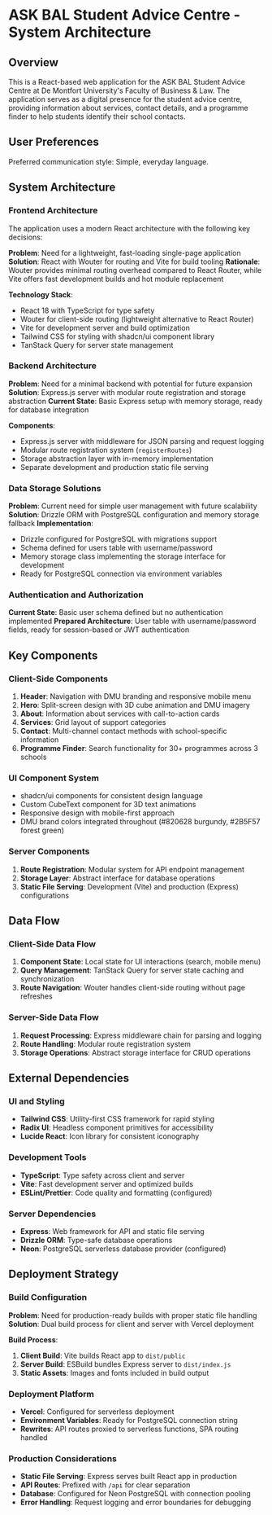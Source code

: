 # ASK BAL Student Advice Centre - System Architecture

## Overview

This is a React-based web application for the ASK BAL Student Advice Centre at De Montfort University's Faculty of Business & Law. The application serves as a digital presence for the student advice centre, providing information about services, contact details, and a programme finder to help students identify their school contacts.

## User Preferences

Preferred communication style: Simple, everyday language.

## System Architecture

### Frontend Architecture
The application uses a modern React architecture with the following key decisions:

**Problem**: Need for a lightweight, fast-loading single-page application
**Solution**: React with Wouter for routing and Vite for build tooling
**Rationale**: Wouter provides minimal routing overhead compared to React Router, while Vite offers fast development builds and hot module replacement

**Technology Stack**:
- React 18 with TypeScript for type safety
- Wouter for client-side routing (lightweight alternative to React Router)
- Vite for development server and build optimization
- Tailwind CSS for styling with shadcn/ui component library
- TanStack Query for server state management

### Backend Architecture
**Problem**: Need for a minimal backend with potential for future expansion
**Solution**: Express.js server with modular route registration and storage abstraction
**Current State**: Basic Express setup with memory storage, ready for database integration

**Components**:
- Express.js server with middleware for JSON parsing and request logging
- Modular route registration system (`registerRoutes`)
- Storage abstraction layer with in-memory implementation
- Separate development and production static file serving

### Data Storage Solutions
**Problem**: Current need for simple user management with future scalability
**Solution**: Drizzle ORM with PostgreSQL configuration and memory storage fallback
**Implementation**: 
- Drizzle configured for PostgreSQL with migrations support
- Schema defined for users table with username/password
- Memory storage class implementing the storage interface for development
- Ready for PostgreSQL connection via environment variables

### Authentication and Authorization
**Current State**: Basic user schema defined but no authentication implemented
**Prepared Architecture**: User table with username/password fields, ready for session-based or JWT authentication

## Key Components

### Client-Side Components
1. **Header**: Navigation with DMU branding and responsive mobile menu
2. **Hero**: Split-screen design with 3D cube animation and DMU imagery
3. **About**: Information about services with call-to-action cards
4. **Services**: Grid layout of support categories
5. **Contact**: Multi-channel contact methods with school-specific information
6. **Programme Finder**: Search functionality for 30+ programmes across 3 schools

### UI Component System
- shadcn/ui components for consistent design language
- Custom CubeText component for 3D text animations
- Responsive design with mobile-first approach
- DMU brand colors integrated throughout (#820628 burgundy, #2B5F57 forest green)

### Server Components
1. **Route Registration**: Modular system for API endpoint management
2. **Storage Layer**: Abstract interface for database operations
3. **Static File Serving**: Development (Vite) and production (Express) configurations

## Data Flow

### Client-Side Data Flow
1. **Component State**: Local state for UI interactions (search, mobile menu)
2. **Query Management**: TanStack Query for server state caching and synchronization
3. **Route Navigation**: Wouter handles client-side routing without page refreshes

### Server-Side Data Flow
1. **Request Processing**: Express middleware chain for parsing and logging
2. **Route Handling**: Modular route registration system
3. **Storage Operations**: Abstract storage interface for CRUD operations

## External Dependencies

### UI and Styling
- **Tailwind CSS**: Utility-first CSS framework for rapid styling
- **Radix UI**: Headless component primitives for accessibility
- **Lucide React**: Icon library for consistent iconography

### Development Tools
- **TypeScript**: Type safety across client and server
- **Vite**: Fast development server and optimized builds
- **ESLint/Prettier**: Code quality and formatting (configured)

### Server Dependencies
- **Express**: Web framework for API and static file serving
- **Drizzle ORM**: Type-safe database operations
- **Neon**: PostgreSQL serverless database provider (configured)

## Deployment Strategy

### Build Configuration
**Problem**: Need for production-ready builds with proper static file handling
**Solution**: Dual build process for client and server with Vercel deployment

**Build Process**:
1. **Client Build**: Vite builds React app to `dist/public`
2. **Server Build**: ESBuild bundles Express server to `dist/index.js`
3. **Static Assets**: Images and fonts included in build output

### Deployment Platform
- **Vercel**: Configured for serverless deployment
- **Environment Variables**: Ready for PostgreSQL connection string
- **Rewrites**: API routes proxied to serverless functions, SPA routing handled

### Production Considerations
- **Static File Serving**: Express serves built React app in production
- **API Routes**: Prefixed with `/api` for clear separation
- **Database**: Configured for Neon PostgreSQL with connection pooling
- **Error Handling**: Request logging and error boundaries for debugging